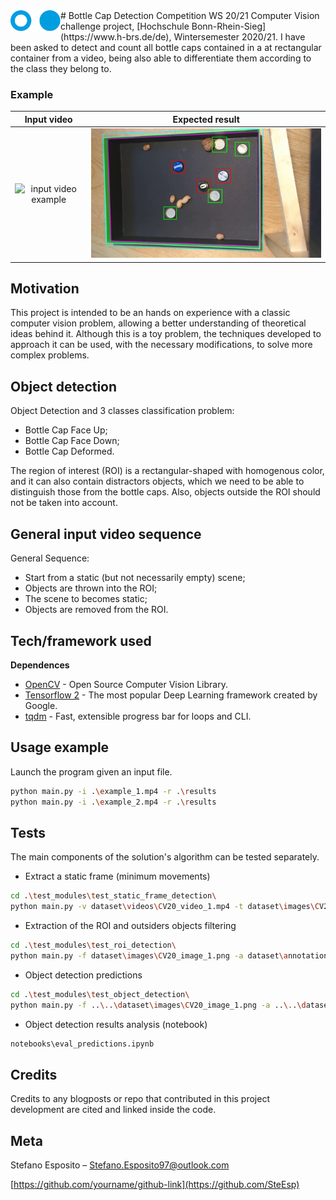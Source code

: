 <img width="80" align="left" src="https://github.com/SteEsp/CV-DetectTheBottleCap/blob/main/university_logo.png" alt="H-BRS logo">
# Bottle Cap Detection Competition WS 20/21
Computer Vision challenge project, [Hochschule Bonn-Rhein-Sieg](https://www.h-brs.de/de), Wintersemester 2020/21. I have been asked to detect and count all bottle caps contained in a at rectangular container from a video, being also able to differentiate them according to the class they belong to.

### Example
Input video             |  Expected result
:-------------------------:|:-------------------------:
![input video example](input_video_example.gif)  |  <img src="https://github.com/SteEsp/CV-DetectTheBottleCap/blob/main/result_1.png" width="600">

## Motivation
This project is intended to be an hands on experience with a classic computer vision problem, allowing a better understanding of theoretical ideas behind it. Although this is a toy problem, the techniques developed to approach it can be used, with the necessary modifications, to solve more complex problems.

## Object detection
Object Detection and 3 classes classification problem:
- Bottle Cap Face Up;
- Bottle Cap Face Down;
- Bottle Cap Deformed.

The region of interest (ROI) is a rectangular-shaped with homogenous color,
and it can also contain distractors objects, which we need to be able to distinguish
those from the bottle caps. Also, objects outside the ROI should not be taken into
account.

## General input video sequence 
General Sequence:
- Start from a static (but not necessarily empty) scene;
- Objects are thrown into the ROI;
- The scene to becomes static;
- Objects are removed from the ROI.

## Tech/framework used
<b>Dependences</b>
- [OpenCV](https://opencv.org/) - Open Source Computer Vision Library.
- [Tensorflow 2](https://www.tensorflow.org/) - The most popular Deep Learning framework created by Google.
- [tqdm](https://github.com/tqdm/tqdm) - Fast, extensible progress bar for loops and CLI.

## Usage example
Launch the program given an input file.
```sh
python main.py -i .\example_1.mp4 -r .\results
python main.py -i .\example_2.mp4 -r .\results
```

## Tests
The main components of the solution's algorithm can be tested separately.

- Extract a static frame (minimum movements)
```sh
cd .\test_modules\test_static_frame_detection\
python main.py -v dataset\videos\CV20_video_1.mp4 -t dataset\images\CV20_image_1.png [-r .\results]
```
- Extraction of the ROI and outsiders objects filtering
```sh
cd .\test_modules\test_roi_detection\
python main.py -f dataset\images\CV20_image_1.png -a dataset\annotations\CV20_label_renamed_1.json [-r .\results]
```
- Object detection predictions
```sh
cd .\test_modules\test_object_detection\
python main.py -f ..\..\dataset\images\CV20_image_1.png -a ..\..\dataset\annotations\CV20_label_renamed_1.json [-r .\results]
```
- Object detection results analysis (notebook)
```sh
notebooks\eval_predictions.ipynb
```

## Credits
Credits to any blogposts or repo that contributed in this project development are cited and linked inside the code.

## Meta

Stefano Esposito – Stefano.Esposito97@outlook.com

[https://github.com/yourname/github-link](https://github.com/SteEsp)
